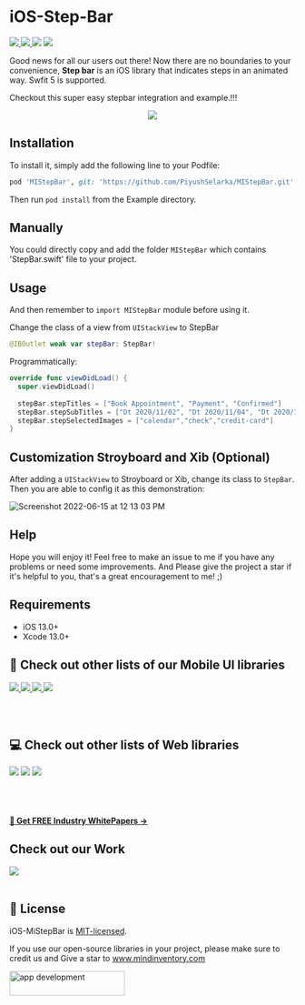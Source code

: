 # iOS-Step-Bar

<a href="https://docs.swift.org/swift-book/" style="pointer-events: stroke;" target="_blank">
<img src="https://img.shields.io/badge/swift-5.0-brightgreen">
</a>
<a href="https://developer.apple.com/ios/" style="pointer-events: stroke;" target="_blank">
<img src="https://img.shields.io/badge/platform-iOS-red">
</a>
<a href="https://www.codacy.com?utm_source=github.com&amp;utm_medium=referral&amp;utm_content=nikunjprajapati95/Reading-Animation&amp;utm_campaign=Badge_Grade"><img src="https://app.codacy.com/project/badge/Grade/44b16d6ddb96446b875d38bf2ec89b11"/></a>
<a href="https://github.com/parthgohel2810/TopTabBarView-Framework/blob/main/LICENSE" style="pointer-events: stroke;" target="_blank">
<img src="https://img.shields.io/badge/licence-MIT-orange">
</a>
<p></p> 

Good news for all our users out there! Now there are no boundaries to your convenience, **Step bar** is an iOS library that indicates steps in an animated way.
Swfit 5 is supported.

Checkout this super easy stepbar integration and example.!!! 

<p align="center">
  <img src="https://user-images.githubusercontent.com/84714866/168037057-fb6d82f4-0bdd-44cc-adf2-5f622853f658.gif">
</p>

## Installation
To install it, simply add the following line to your Podfile:

```ruby
pod 'MIStepBar', git: 'https://github.com/PiyushSelarka/MIStepBar.git', branch: 'main'
```
Then run `pod install` from the Example directory.

## Manually
You could directly copy and add the folder `MIStepBar` which contains 'StepBar.swift' file to your project.

## Usage

And then remember to `import MIStepBar` module before using it.

Change the class of a view from `UIStackView` to StepBar
```swift
@IBOutlet weak var stepBar: StepBar!
```
Programmatically:

```swift
override func viewDidLoad() {
  super.viewDidLoad()
    
  stepBar.stepTitles = ["Book Appointment", "Payment", "Confirmed"]
  stepBar.stepSubTitles = ["Dt 2020/11/02", "Dt 2020/11/04", "Dt 2020/11/06"]
  stepBar.stepSelectedImages = ["calendar","check","credit-card"]
}
```

## Customization Stroyboard and Xib (Optional)
After adding a `UIStackView` to Stroyboard or Xib, change its class to `StepBar`. Then you are able to config it as this demonstration:

![Screenshot 2022-06-15 at 12 13 03 PM](https://user-images.githubusercontent.com/42262083/173760338-3c3d4cce-d64f-4e9d-8eaa-509d10bee98c.png)

## Help
Hope you will enjoy it! Feel free to make an issue to me if you have any problems or need some improvements. And Please give the project a star if it's helpful to you, that's a great encouragement to me! ;)


## Requirements
- iOS 13.0+
- Xcode 13.0+


## 📱 Check out other lists of our Mobile UI libraries

<a href="https://github.com/Mindinventory?language=kotlin"> 
<img src="https://img.shields.io/badge/Kotlin-0095D5?&style=for-the-badge&logo=kotlin&logoColor=white"> </a>

<a href="https://github.com/Mindinventory?language=swift"> 
<img src="https://img.shields.io/badge/Swift-FA7343?style=for-the-badge&logo=swift&logoColor=white"> </a>

<a href="https://github.com/Mindinventory?language=dart"> 
<img src="https://img.shields.io/badge/Flutter-02569B?style=for-the-badge&logo=flutter&logoColor=white"> </a>


<a href="https://github.com/Mindinventory/react-native-tabbar-interaction"> 
<img src="https://img.shields.io/badge/React_Native-20232A?style=for-the-badge&logo=react&logoColor=61DAFB"> </a>

<br></br>

## 💻 Check out other lists of Web libraries

<a href="hhttps://github.com/Mindinventory?language=javascript"> 
<img src="https://img.shields.io/badge/JavaScript-F7DF1E?style=for-the-badge&logo=javascript&logoColor=black"></a>

<a href="https://github.com/Mindinventory?language=go"> 
<img src="https://img.shields.io/badge/Go-00ADD8?style=for-the-badge&logo=go&logoColor=white"></a>

<a href="https://github.com/Mindinventory?language=python"> 
<img src="https://img.shields.io/badge/Python-3776AB?style=for-the-badge&logo=python&logoColor=white"></a>

<br></br>

<h4><a href="https://www.mindinventory.com/whitepapers.php?utm_source=gthb&utm_medium=special&utm_campaign=folding-cell#demo"><u> 📝 Get FREE Industry WhitePapers →</u></a></h4>

## Check out our Work
<a href="https://dribbble.com/mindinventory"> 
<img src="https://img.shields.io/badge/Dribbble-EA4C89?style=for-the-badge&logo=dribbble&logoColor=white" /> </a>
<br></br>

## 📄 License
iOS-MiStepBar is [MIT-licensed](/LICENSE).


If you use our open-source libraries in your project, please make sure to credit us and Give a star to www.mindinventory.com

<a href="https://www.mindinventory.com/contact-us.php?utm_source=gthb&utm_medium=repo&utm_campaign=swift-ui-libraries">
<img src="https://github.com/Sammindinventory/MindInventory/blob/main/hirebutton.png" width="203" height="43"  alt="app development">
</a>
